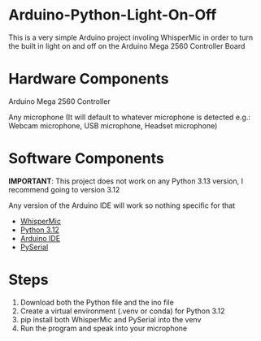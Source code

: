 # Arduino-Python-Light-On-Off
This is a very simple Arduino project involing WhisperMic in order to turn the built in light on and off on the Arduino Mega 2560 Controller Board
# Hardware Components
Arduino Mega 2560 Controller

Any microphone (It will default to whatever microphone is detected e.g.: Webcam microphone, USB microphone, Headset microphone)
# Software Components
**IMPORTANT**: This project does not work on any Python 3.13 version, I recommend going to version 3.12

Any version of the Arduino IDE will work so nothing specific for that
- [WhisperMic](https://github.com/mallorbc/whisper_mic)
- [Python 3.12](https://www.python.org/downloads/release/python-3129/)
- [Arduino IDE](https://www.arduino.cc/en/software)
- [PySerial](https://pypi.org/project/pyserial/)

# Steps
1. Download both the Python file and the ino file
2. Create a virtual environment (.venv or conda) for Python 3.12
3. pip install both WhisperMic and PySerial into the venv
4. Run the program and speak into your microphone
